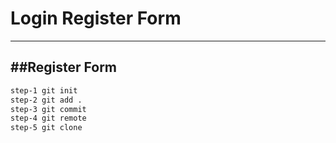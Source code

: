 # Login Register Form
---
##Register Form
---
```sh
step-1 git init
step-2 git add .
step-3 git commit 
step-4 git remote
step-5 git clone

```